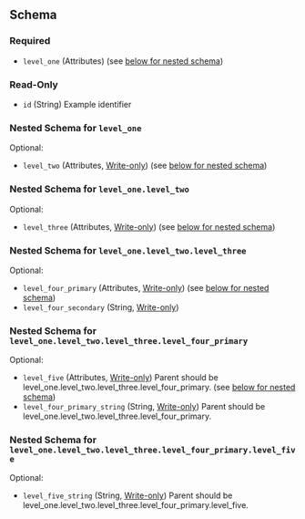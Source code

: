## Schema

### Required

- `level_one` (Attributes) (see [below for nested schema](#nestedatt--level_one))

### Read-Only

- `id` (String) Example identifier

<a id="nestedatt--level_one"></a>
### Nested Schema for `level_one`

Optional:

- `level_two` (Attributes, [Write-only](https://developer.hashicorp.com/terraform/language/resources/ephemeral#write-only-arguments)) (see [below for nested schema](#nestedatt--level_one--level_two))

<a id="nestedatt--level_one--level_two"></a>
### Nested Schema for `level_one.level_two`

Optional:

- `level_three` (Attributes, [Write-only](https://developer.hashicorp.com/terraform/language/resources/ephemeral#write-only-arguments)) (see [below for nested schema](#nestedatt--level_one--level_two--level_three))

<a id="nestedatt--level_one--level_two--level_three"></a>
### Nested Schema for `level_one.level_two.level_three`

Optional:

- `level_four_primary` (Attributes, [Write-only](https://developer.hashicorp.com/terraform/language/resources/ephemeral#write-only-arguments)) (see [below for nested schema](#nestedatt--level_one--level_two--level_three--level_four_primary))
- `level_four_secondary` (String, [Write-only](https://developer.hashicorp.com/terraform/language/resources/ephemeral#write-only-arguments))

<a id="nestedatt--level_one--level_two--level_three--level_four_primary"></a>
### Nested Schema for `level_one.level_two.level_three.level_four_primary`

Optional:

- `level_five` (Attributes, [Write-only](https://developer.hashicorp.com/terraform/language/resources/ephemeral#write-only-arguments)) Parent should be level_one.level_two.level_three.level_four_primary. (see [below for nested schema](#nestedatt--level_one--level_two--level_three--level_four_primary--level_five))
- `level_four_primary_string` (String, [Write-only](https://developer.hashicorp.com/terraform/language/resources/ephemeral#write-only-arguments)) Parent should be level_one.level_two.level_three.level_four_primary.

<a id="nestedatt--level_one--level_two--level_three--level_four_primary--level_five"></a>
### Nested Schema for `level_one.level_two.level_three.level_four_primary.level_five`

Optional:

- `level_five_string` (String, [Write-only](https://developer.hashicorp.com/terraform/language/resources/ephemeral#write-only-arguments)) Parent should be level_one.level_two.level_three.level_four_primary.level_five.
